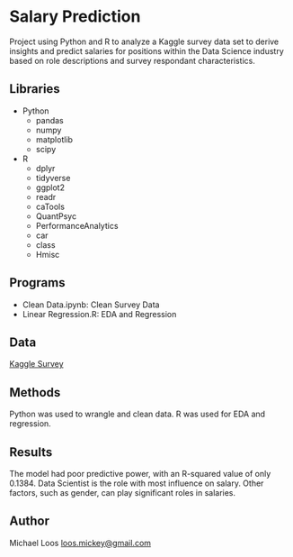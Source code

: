 # Salary Prediction

Project using Python and R to analyze a Kaggle survey data set to derive insights and predict salaries for positions within the Data Science industry based on role descriptions and survey respondant characteristics.

## Libraries
* Python
  * pandas
  * numpy
  * matplotlib
  * scipy 
* R
  * dplyr
  * tidyverse
  * ggplot2
  * readr
  * caTools
  * QuantPsyc
  * PerformanceAnalytics
  * car
  * class
  * Hmisc

## Programs
* Clean Data.ipynb: Clean Survey Data
* Linear Regression.R: EDA and Regression 

## Data
[Kaggle Survey](https://www.kaggle.com/c/kaggle-survey-2019/data)

## Methods
Python was used to wrangle and clean data. R was used for EDA and regression. 

## Results
The model had poor predictive power, with an R-squared value of only 0.1384. Data Scientist is the role with most influence on salary. Other factors, such as gender, can play significant roles in salaries. 

## Author

Michael Loos
loos.mickey@gmail.com
